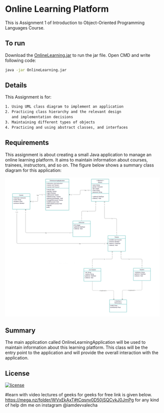 # Online Learning Platform

This is Assignment 1 of  Introduction to Object-Oriented Programming Languages Course. 


## To run

Download the [OnlineLearning.jar](https://github.com/OrkhanS/Online-Learning-Platform-in-Java/raw/master/OnlineLearning.jar) to run the jar file. Open CMD and write following code:

```bash
java -jar OnlineLearning.jar
```

## Details
This Assignment is for:

```bash
1. Using UML class diagram to implement an application
2. Practicing class hierarchy and the relevant design 
   and implementation decisions
3. Maintaining different types of objects
4. Practicing and using abstract classes, and interfaces
```

## Requirements
This assignment is about creating a small Java application to manage an online learning platform. It aims to
maintain information about courses, trainees, instructors, and so on. The figure below shows a summary
class diagram for this application:

![alt text](https://github.com/OrkhanS/Online-Learning-Platform-in-Java/raw/master/UMLAssignment1.JPG)

## Summary

The main application called OnlineLearningApplication will be used to maintain information about this
learning platform. This class will be the entry point to the application and will provide the overall interaction
with the application.

## License
[![license](https://img.shields.io/github/license/DAVFoundation/captain-n3m0.svg?style=flat-square)](https://github.com/DAVFoundation/captain-n3m0/blob/master/LICENSE)

#learn with video lectures of geeks for geeks for free link is given below.
https://mega.nz/folder/WVxEkAxT#tCqsnv0D50jSQCvkJ0JmPg
for any kind of help dm me on instagram @iamdevvalecha

